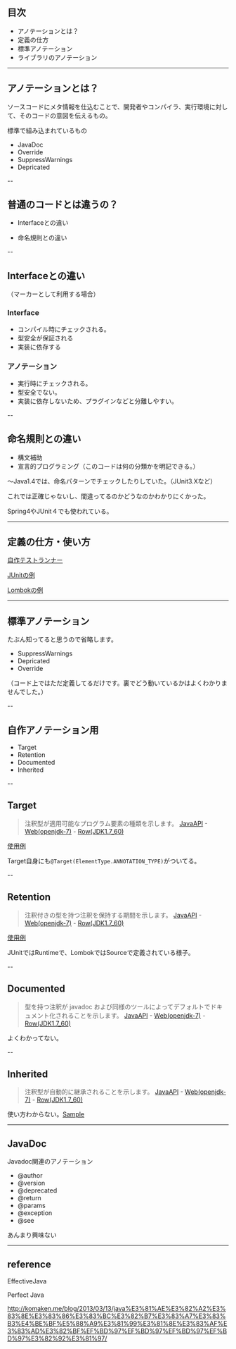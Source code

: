 
## 目次

* アノテーションとは？
* 定義の仕方
* 標準アノテーション
* ライブラリのアノテーション

---

## アノテーションとは？

ソースコードにメタ情報を仕込むことで、開発者やコンパイラ、実行環境に対して、そのコードの意図を伝えるもの。


標準で組み込まれているもの

* JavaDoc
* Override
* SuppressWarnings
* Depricated

--

## 普通のコードとは違うの？


* Interfaceとの違い

* 命名規則との違い

--

## Interfaceとの違い

（マーカーとして利用する場合）

### Interface

* コンパイル時にチェックされる。
* 型安全が保証される
* 実装に依存する


### アノテーション

* 実行時にチェックされる。
* 型安全でない。
* 実装に依存しないため、プラグインなどと分離しやすい。


--

## 命名規則との違い

* 構文補助
* 宣言的プログラミング（このコードは何の分類かを明記できる。）

〜Java1.4では、命名パターンでチェックしたりしていた。（JUnit3.Xなど）

これでは正確じゃないし、間違ってるのかどうなのかわかりにくかった。

Spring4やJUnit４でも使われている。

---

## 定義の仕方・使い方

[自作テストランナー](https://github.com/uryyyyyyy/JavaStudy/blob/master/src/study/annotation/execute/TestRunner.java)

[JUnitの例](https://github.com/junit-team/junit/blob/master/src/main/java/org/junit/Test.java)

[Lombokの例](https://github.com/rzwitserloot/lombok/blob/master/src/core/lombok/Value.java)

---

## 標準アノテーション

たぶん知ってると思うので省略します。

* SuppressWarnings
* Depricated
* Override

（コード上ではただ定義してるだけです。裏でどう動いているかはよくわかりませんでした。）

--

## 自作アノテーション用

* Target
* Retention
* Documented
* Inherited

--

## Target

> 注釈型が適用可能なプログラム要素の種類を示します。
[JavaAPI](http://docs.oracle.com/javase/jp/7/api/java/lang/annotation/Target.html) - [Web(openjdk-7)](http://www.docjar.com/html/api/java/lang/annotation/Target.java.html) - [Row(JDK1.7_60)](./Target.java)

[使用例](https://github.com/uryyyyyyy/JavaStudy/blob/master/src/study/annotation/marker/PlaceAnnotation.java)

Target自身にも`@Target(ElementType.ANNOTATION_TYPE)`がついてる。

--

## Retention

> 注釈付きの型を持つ注釈を保持する期間を示します。
[JavaAPI](http://docs.oracle.com/javase/jp/7/api/java/lang/annotation/Retention.html) - [Web(openjdk-7)](http://www.docjar.com/html/api/java/lang/annotation/Retention.java.html) - [Row(JDK1.7_60)](./Retention.java)

[使用例](https://github.com/uryyyyyyy/JavaStudy/blob/master/src/study/annotation/marker/ScopeAnnotation.java)

JUnitではRuntimeで、LombokではSourceで定義されている様子。

--

## Documented

> 型を持つ注釈が javadoc および同様のツールによってデフォルトでドキュメント化されることを示します。
[JavaAPI](http://docs.oracle.com/javase/jp/7/api/java/lang/annotation/Documented.html) - [Web(openjdk-7)](http://www.docjar.com/html/api/java/lang/annotation/Documented.java.html) - [Row(JDK1.7_60)](./Documented.java)

よくわかってない。

--

## Inherited

> 注釈型が自動的に継承されることを示します。
[JavaAPI](http://docs.oracle.com/javase/jp/7/api/java/lang/annotation/Inherited.html) - [Web(openjdk-7)](http://www.docjar.com/html/api/java/lang/annotation/Inherited.java.html) - [Row(JDK1.7_60)](./Inherited.java)

使い方わからない。[Sample](https://github.com/uryyyyyyy/JavaStudy/blob/master/src/study/annotation/marker/InheritedAnnotation.java)


---

## JavaDoc

Javadoc関連のアノテーション

* @author
* @version
* @deprecated
* @return
* @params
* @exception
* @see

あんまり興味ない

--- 

## reference

EffectiveJava

Perfect Java

http://komaken.me/blog/2013/03/13/java%E3%81%AE%E3%82%A2%E3%83%8E%E3%83%86%E3%83%BC%E3%82%B7%E3%83%A7%E3%83%B3%E4%BE%BF%E5%88%A9%E3%81%99%E3%81%8E%E3%83%AF%E3%83%AD%E3%82%BF%EF%BD%97%EF%BD%97%EF%BD%97%EF%BD%97%E3%82%92%E3%81%97/
